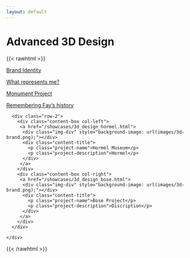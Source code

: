 ```yaml
---
layout: default
---
```



# Advanced 3D Design

{{< rawhtml >}}
    <div class="container page-content">
      <div class="row-2">
        <div class="content-box col-left">
         <a href="/showcases/3d_design_brand_identity.html">
          <div class="img-div" style="background-image: url(images/3d-brand.png);"></div>
          <div class="content-title">
            <p class="project-name">Brand Identity</p>
            <p class="project-description">What represents me?</p>
          </div>
         </a>
        </div>
        <div class="content-box col-right">
         <a href="/showcases/3d_design_monument.html">
          <div class="img-div" style="background-image: url(images/3d-brand.png);"></div>
          <div class="content-title">
            <p class="project-name">Monument Project</p>
            <p class="project-description">Remembering Fay’s history</p>
          </div>
         </a>
        </div>
      </div>

      <div class="row-2">
        <div class="content-box col-left">
         <a href="/showcases/3d_design_hormel.html">
          <div class="img-div" style="background-image: url(images/3d-brand.png);"></div>
          <div class="content-title">
            <p class="project-name">Hormel Museum</p>
            <p class="project-description">Hormel</p>
          </div>
         </a>
        </div>
        <div class="content-box col-right">
         <a href="/showcases/3d_design_bose.html">
          <div class="img-div" style="background-image: url(images/3d-brand.png);"></div>
          <div class="content-title">
            <p class="project-name">Bose Project</p>
            <p class="project-description">Discription</p>
          </div>
         </a>
        </div>
      </div>

    </div>

{{< /rawhtml >}}
